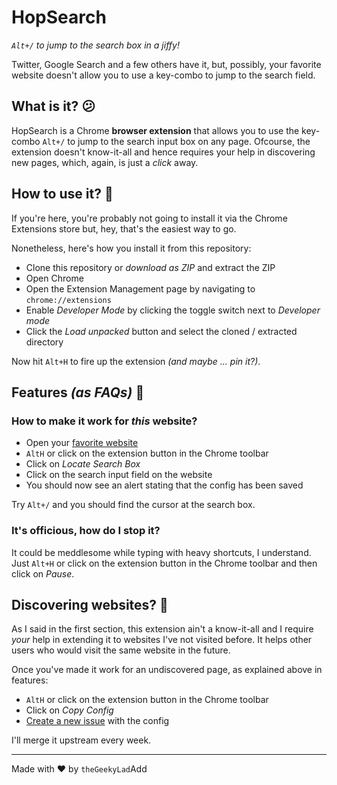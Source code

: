 # HopSearch

_`Alt+/` to jump to the search box in a jiffy!_

Twitter, Google Search and a few others have it, but, possibly, your favorite website doesn't allow you to use a key-combo to jump to the search field.

## What is it? :confused:

HopSearch is a Chrome **browser extension** that allows you to use the key-combo `Alt+/` to jump to the search input box on any page. Ofcourse, the extension doesn't know-it-all and hence requires your help in discovering new pages, which, again, is just a _click_ away.

## How to use it? :wrench:

If you're here, you're probably not going to install it via the Chrome Extensions store but, hey, that's the easiest way to go.

Nonetheless, here's how you install it from this repository:

- Clone this repository or _download as ZIP_ and extract the ZIP
- Open Chrome
- Open the Extension Management page by navigating to `chrome://extensions`
- Enable _Developer Mode_ by clicking the toggle switch next to _Developer mode_
- Click the _Load unpacked_ button and select the cloned / extracted directory

Now hit `Alt+H` to fire up the extension _(and maybe ... pin it?)_.

## Features _(as FAQs)_ :gem:

### How to make it work for _this_ website? 

- Open your [favorite website](https://www.reddit.com/r/selfhosted/)
- `AltH` or click on the extension button in the Chrome toolbar
- Click on _Locate Search Box_
- Click on the search input field on the website
- You should now see an alert stating that the config has been saved

Try `Alt+/` and you should find the cursor at the search box.

### It's officious, how do I stop it?

It could be meddlesome while typing with heavy shortcuts, I understand. Just `Alt+H` or click on the extension button in the Chrome toolbar and then click on _Pause_.

## Discovering websites? :pencil:

As I said in the first section, this extension ain't a know-it-all and I require _your_ help in extending it to websites I've not visited before. It helps other users who would visit the same website in the future.

Once you've made it work for an undiscovered page, as explained above in features:

- `AltH` or click on the extension button in the Chrome toolbar
- Click on _Copy Config_
- [Create a new issue](https://github.com/theGeekyLad/hopsearch-extension/issues/new) with the config

I'll merge it upstream every week.

---

Made with :heart: by `theGeekyLad`Add 

<!--
## To-Do

- Supported pages must have ext. icon active
-->